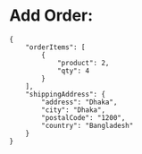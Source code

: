 # Add Order:

    {
        "orderItems": [
            {
                "product": 2,
                "qty": 4
            }
        ],
        "shippingAddress": {
            "address": "Dhaka",
            "city": "Dhaka",
            "postalCode": "1200",
            "country": "Bangladesh"
        }
    }
